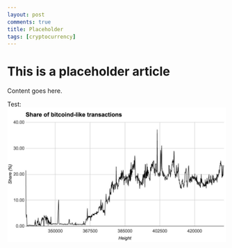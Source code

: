 ```yaml
---
layout: post
comments: true
title: Placeholder
tags: [cryptocurrency]
---
```

# This is a placeholder article

Content goes here.

Test:
![Share of bitcoind-like transactions. Graph generated by Antoine Le Calvez of p2sh.info](/images/share_bitcoind_like_txs.jpg)
